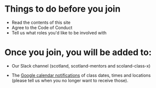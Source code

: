 # Things to do before you join

- Read the contents of this site
- Agree to the Code of Conduct
- Tell us what roles you'd like to be involved with

# Once you join, you will be added to:

- Our Slack channel (scotland, scotland-mentors and scoland-class-x)

- The [Google calendar notifications](https://calendar.google.com/calendar/b/1?cid=Y29kZXlvdXJmdXR1cmUuaW9fYmswNDFocTNkdm9zdjBidmdkN2wwb2lwY2tAZ3JvdXAuY2FsZW5kYXIuZ29vZ2xlLmNvbQ) of class dates, times and locations (please tell us when you no longer want to receive those).
